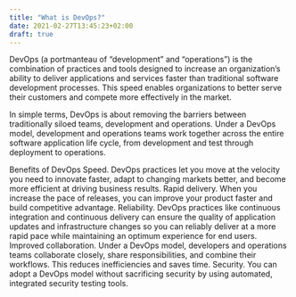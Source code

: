 ```yaml
---
title: "What is DevOps?"
date: 2021-02-27T13:45:23+02:00
draft: true
---
```


DevOps (a portmanteau of “development” and “operations”) is the combination of practices and tools designed to increase an organization’s ability to deliver applications and services faster than traditional software development processes. This speed enables organizations to better serve their customers and compete more effectively in the market.

In simple terms, DevOps is about removing the barriers between traditionally siloed teams, development and operations. Under a DevOps model, development and operations teams work together across the entire software application life cycle, from development and test through deployment to operations.

Benefits of DevOps
Speed. DevOps practices let you move at the velocity you need to innovate faster, adapt to changing markets better, and become more efficient at driving business results.
Rapid delivery. When you increase the pace of releases, you can improve your product faster and build competitive advantage.
Reliability. DevOps practices like continuous integration and continuous delivery can ensure the quality of application updates and infrastructure changes so you can reliably deliver at a more rapid pace while maintaining an optimum experience for end users.
Improved collaboration. Under a DevOps model, developers and operations teams collaborate closely, share responsibilities, and combine their workflows. This reduces inefficiencies and saves time.
Security. You can adopt a DevOps model without sacrificing security by using automated, integrated security testing tools.